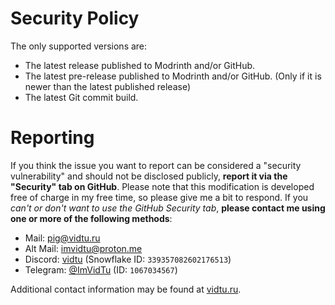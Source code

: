 # Security Policy

The only supported versions are:

- The latest release published to Modrinth and/or GitHub.
- The latest pre-release published to Modrinth and/or GitHub.
  (Only if it is newer than the latest published release)
- The latest Git commit build.

# Reporting

If you think the issue you want to report can be considered a "security vulnerability" and should not be disclosed
publicly, **report it via the "Security" tab on GitHub**. Please note that this modification is developed free of charge
in my free time, so please give me a bit to respond. If you *can't or don't want to use the GitHub Security tab*,
__please contact me using one or more of the following methods__:

- Mail: [pig@vidtu.ru](mailto:pig@vidtu.ru)
- Alt Mail: [imvidtu@proton.me](mailto:imvidtu@proton.me)
- Discord: [vidtu](https://discord.com/users/339357082602176513) (Snowflake ID: `339357082602176513`)
- Telegram: [@ImVidTu](https://t.me/ImVidTu) (ID: `1067034567`)

Additional contact information may be found at [vidtu.ru](https://vidtu.ru).
